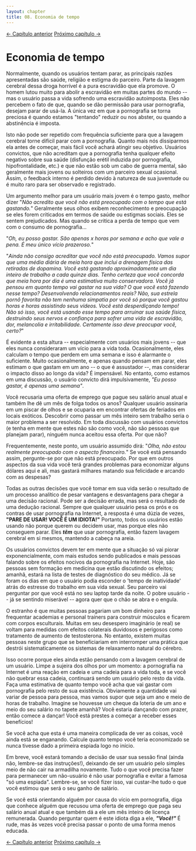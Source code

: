 ```yaml
---
layout: chapter
title: 08. Economia de tempo 
---
```

<div class="pagination-selector">
<a href="07-do-que-estou-desistindo.html" class="chapter-btn">&larr; Capítulo anterior</a>
<a href="09-saude.html" class="chapter-btn">Próximo capítulo &#8594;</a>
</div>

# Economia de tempo

Normalmente, quando os usuários tentam parar, as principais razões apresentadas são saúde, religião e estigma do parceiro. Parte da lavagem cerebral dessa droga horrível é a pura escravidão que ela promove. O homem lutou muito para abolir a escravidão em muitas partes do mundo -- mas o usuário passa a vida sofrendo uma escravidão autoimposta. Eles não percebem o fato de que, quando se dão permissão para usar pornografia, desejam parar de usá-la. A única vez em que a pornografia se torna preciosa é quando estamos "tentando" reduzir ou nos abster, ou quando a abstinência é imposta.

Isto não pode ser repetido com frequência suficiente para que a lavagem cerebral torne difícil parar com a pornografia. Quanto mais nós dissiparmos ela antes de começar, mais fácil você achará atingir seu objetivo. Usuários convictos, que não acreditam que a pornografia tenha qualquer efeito negativo sobre sua saúde (disfunção erétil induzida por pornografia, hipofrontalidade, etc.) e que não estão sob um cabo de guerra mental, são geralmente mais jovens ou solteiros com um parceiro sexual ocasional. Assim, o feedback interno é perdido devido à natureza de sua juventude ou é muito raro para ser observado e registrado.

Um argumento melhor para um usuário mais jovem é o tempo gasto, melhor dizer "*Não acredito que você não está preocupado com o tempo que está gastando.*" Geralmente seus olhos exibem reconhecimento e preocupação se eles forem criticados em termos de saúde ou estigmas sociais. Eles se sentem prejudicados. Mas quando se critica a perda de tempo que vem com o consumo de pornografia...

"*Oh, eu posso gastar. São apenas x horas por semana e acho que vale a pena. É meu único vício prazeroso.*"

"*Ainda não consigo acreditar que você não está preocupado. Vamos supor que uma média diária de meia hora que inclui a drenagem física das retiradas de dopamina. Você está gastando aproximadamente um dia inteiro de trabalho a cada quinze dias. Tenho certeza que você concorda que meia hora por dia é uma estimativa muito conservadora. Você já pensou em quanto tempo vai gastar na sua vida? O que você está fazendo nesse tempo? Desenvolvendo relacionamentos reais? Não, sua estrela pornô favorita não tem nenhuma simpatia por você só porque você gastou horas e horas assistindo seus vídeos. Você está desperdiçando tempo! Não só isso, você está usando esse tempo para arruinar sua saúde física, destruindo seus nervos e confiança para sofrer uma vida de escravidão, dor, melancolia e irritabilidade. Certamente isso deve preocupar você, certo?*"

É evidente a esta altura -- especialmente com usuários mais jovens -- que eles nunca consideraram um vício para a vida toda. Ocasionalmente, eles calculam o tempo que perdem em uma semana e isso é alarmante o suficiente. Muito ocasionalmente, e apenas quando pensam em parar, eles estimam o que gastam em um ano -- o que é assustador --, mas considerar o impacto disso ao longo da vida? É impensável. No entanto, como estamos em uma discussão, o usuário convicto dirá impulsivamente, *"Eu posso gastar, é apenas uma semana"*. 

Você recusaria uma oferta de emprego que pague seu salário anual atual e também lhe dê um mês de folga todos os anos? Qualquer usuário assinaria em um piscar de olhos e se ocuparia em encontrar ofertas de feriados em locais exóticos. Descobrir como passar um mês inteiro sem trabalho seria o maior problema a ser resolvido. Em toda discussão com usuários convictos (e tenha em mente que estes não são como você, não são pessoas que planejam parar), ninguém nunca aceitou essa oferta. Por que não?

Frequentemente, neste ponto, um usuário assumido dirá: "*Olha, não estou realmente preocupado com o aspecto financeiro.*" Se você está pensando assim, pergunte-se por que não está preocupado. Por que em outros aspectos da sua vida você terá grandes problemas para economizar alguns dólares aqui e ali, mas gastará milhares matando sua felicidade e arcando com as despesas?

Todas as outras decisões que você tomar em sua vida serão o resultado de um processo analítico de pesar vantagens e desvantagens para chegar a uma decisão racional. Pode ser a decisão errada, mas será o resultado de uma dedução racional. Sempre que qualquer usuário pesa os prós e os contras de usar pornografia na Internet, a resposta é uma dúzia de vezes, **"PARE DE USAR! VOCÊ É UM IDIOTA!"** Portanto, todos os usuários estão usando não porque querem ou decidem usar, mas porque eles não conseguem parar. Eles ***têm*** que usar pornografia, então fazem lavagem cerebral em si mesmos, mantendo a cabeça na areia.

Os usuários convictos devem ter em mente que a situação só vai piorar exponencialmente, com mais estudos sendo publicados e mais pessoas falando sobre os efeitos nocivos da pornografia na Internet. Hoje, são pessoas sem formação em medicina que estão discutindo os efeitos; amanhã, estará na lista de testes de diagnóstico do seu médico. Já se foram os dias em que o usuário podia esconder o 'tempo de inatividade' atrás do estresse do trabalho em sua vida sexual. Seu parceiro vai perguntar por que você está no seu laptop tarde da noite. O pobre usuário -- já se sentindo miserável -- agora quer que o chão se abra e o engula.

O estranho é que muitas pessoas pagariam um bom dinheiro para frequentar academias e personal trainers para construir músculos e ficarem com corpos esculturais. Muitas em seu desespero imaginário (e real) se voltam para medidas com efeitos colaterais duvidosos e perigosos como tratamento de aumento de testosterona. No entanto, existem muitas pessoas neste grupo que se beneficiariam em interromper uma prática que destrói sistematicamente os sistemas de relaxamento natural do cérebro.

Isso ocorre porque eles ainda estão pensando com a lavagem cerebral de um usuário. Limpe a sujeira dos olhos por um momento: a pornografia na Internet é uma reação em cadeia e uma cadeia para a vida toda, e se você não quebrar essa cadeia, continuará sendo um usuário pelo resto da vida. Faça uma estimativa de quanto tempo você acha que vai gastar com pornografia pelo resto de sua existência. Obviamente a quantidade vai variar de pessoa para pessoa, mas vamos supor que seja um ano e meio de horas de trabalho. Imagine se houvesse um cheque da loteria de um ano e meio do seu salário no tapete amanhã? Você estaria dançando com prazer, então comece a dançar! Você está prestes a começar a receber esses benefícios!

Se você acha que esta é uma maneira complicada de ver as coisas, você ainda está se enganando. Calcule quanto tempo você teria economizado se nunca tivesse dado a primeira espiada logo no início.

Em breve, você estará tomando a decisão de usar sua sessão final (ainda não, lembre-se das instruções!), deixando de ser um usuário pelo simples meio de não cair na armadilha novamente. Tudo o que você precisa fazer para permanecer um não-usuário é não usar pornografia e evitar a famosa "só uma espiada". Lembre-se, se você fizer isso, vai custar-lhe tudo o que você estimou que será o seu ganho de salário.

Se você está orientando alguém por causa do vício em pornografia, diga que conhece alguém que recusou uma oferta de emprego que paga seu salário anual atual e que também dá a ele um mês inteiro de licença remunerada. Quando perguntar quem é este idiota diga a ele, ***"Você!"*** É rude, mas às vezes você precisa passar o ponto de uma forma menos educada.

<div class="pagination-selector">
<a href="07-do-que-estou-desistindo.html" class="chapter-btn">&larr; Capítulo anterior</a>
<a href="09-saude.html" class="chapter-btn">Próximo capítulo &#8594;</a>
</div>
